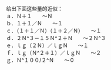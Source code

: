 给出下面这些量的近似：<br>
ａ．Ｎ＋１　　～Ｎ<br>
ｂ．１＋１／Ｎ　　～１<br>
ｃ．（１＋１／Ｎ）（１＋２／Ｎ）　　～１<br>
ｄ．２Ｎ^３－１５Ｎ^２＋Ｎ　　～２Ｎ^３<br>
ｅ．ｌｇ（２Ｎ）／ｌｇＮ　　～１<br>
ｆ．ｌｇ（Ｎ^２＋１）／ｌｇＮ　　～２<br>
ｇ．Ｎ^１００/２^Ｎ　　～０<br>